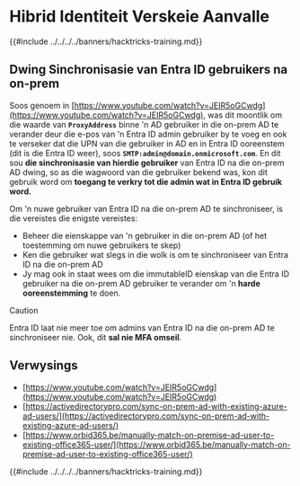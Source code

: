 # Hibrid Identiteit Verskeie Aanvalle

{{#include ../../../../banners/hacktricks-training.md}}


## Dwing Sinchronisasie van Entra ID gebruikers na on-prem

Soos genoem in [https://www.youtube.com/watch?v=JEIR5oGCwdg](https://www.youtube.com/watch?v=JEIR5oGCwdg), was dit moontlik om die waarde van **`ProxyAddress`** binne 'n AD gebruiker in die on-prem AD te verander deur die e-pos van 'n Entra ID admin gebruiker by te voeg en ook te verseker dat die UPN van die gebruiker in AD en in Entra ID ooreenstem (dit is die Entra ID weer), soos **`SMTP:admin@domain.onmicrosoft.com`**. En dit sou **die sinchronisasie van hierdie gebruiker** van Entra ID na die on-prem AD dwing, so as die wagwoord van die gebruiker bekend was, kon dit gebruik word om **toegang te verkry tot die admin wat in Entra ID gebruik word.**

Om 'n nuwe gebruiker van Entra ID na die on-prem AD te sinchroniseer, is die vereistes die enigste vereistes:

- Beheer die eienskappe van 'n gebruiker in die on-prem AD (of het toestemming om nuwe gebruikers te skep)
- Ken die gebruiker wat slegs in die wolk is om te sinchroniseer van Entra ID na die on-prem AD
- Jy mag ook in staat wees om die immutableID eienskap van die Entra ID gebruiker na die on-prem AD gebruiker te verander om 'n **harde ooreenstemming** te doen.


> [!CAUTION]
> Entra ID laat nie meer toe om admins van Entra ID na die on-prem AD te sinchroniseer nie.
> Ook, dit **sal nie MFA omseil**.



## Verwysings

- [https://www.youtube.com/watch?v=JEIR5oGCwdg](https://www.youtube.com/watch?v=JEIR5oGCwdg)
- [https://activedirectorypro.com/sync-on-prem-ad-with-existing-azure-ad-users/](https://activedirectorypro.com/sync-on-prem-ad-with-existing-azure-ad-users/)
- [https://www.orbid365.be/manually-match-on-premise-ad-user-to-existing-office365-user/](https://www.orbid365.be/manually-match-on-premise-ad-user-to-existing-office365-user/)

{{#include ../../../../banners/hacktricks-training.md}}
